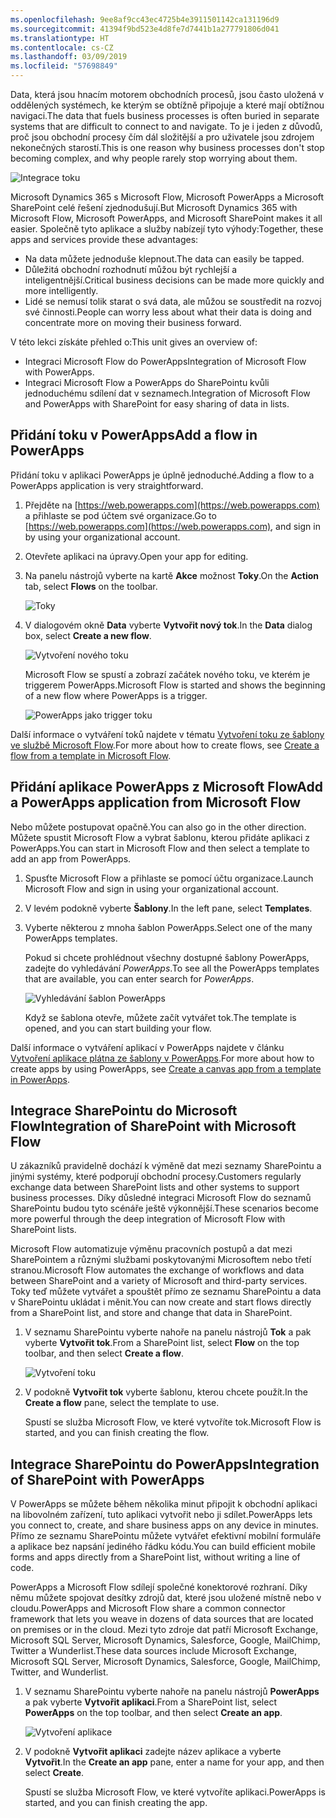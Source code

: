 ```yaml
---
ms.openlocfilehash: 9ee8af9cc43ec4725b4e3911501142ca131196d9
ms.sourcegitcommit: 41394f9bd523e4d8fe7d7441b1a277791806d041
ms.translationtype: HT
ms.contentlocale: cs-CZ
ms.lasthandoff: 03/09/2019
ms.locfileid: "57698849"
---
```

<span data-ttu-id="4121c-101">Data, která jsou hnacím motorem obchodních procesů, jsou často uložená v oddělených systémech, ke kterým se obtížně připojuje a které mají obtížnou navigaci.</span><span class="sxs-lookup"><span data-stu-id="4121c-101">The data that fuels business processes is often buried in separate systems that are difficult to connect to and navigate.</span></span> <span data-ttu-id="4121c-102">To je i jeden z důvodů, proč jsou obchodní procesy čím dál složitější a pro uživatele jsou zdrojem nekonečných starostí.</span><span class="sxs-lookup"><span data-stu-id="4121c-102">This is one reason why business processes don't stop becoming complex, and why people rarely stop worrying about them.</span></span> 

![Integrace toku](../media/FlowPlan.png)

<span data-ttu-id="4121c-104">Microsoft Dynamics 365 s Microsoft Flow, Microsoft PowerApps a Microsoft SharePoint celé řešení zjednodušují.</span><span class="sxs-lookup"><span data-stu-id="4121c-104">But Microsoft Dynamics 365 with Microsoft Flow, Microsoft PowerApps, and Microsoft SharePoint makes it all easier.</span></span> <span data-ttu-id="4121c-105">Společně tyto aplikace a služby nabízejí tyto výhody:</span><span class="sxs-lookup"><span data-stu-id="4121c-105">Together, these apps and services provide these advantages:</span></span>

- <span data-ttu-id="4121c-106">Na data můžete jednoduše klepnout.</span><span class="sxs-lookup"><span data-stu-id="4121c-106">The data can easily be tapped.</span></span> 
- <span data-ttu-id="4121c-107">Důležitá obchodní rozhodnutí můžou být rychlejší a inteligentnější.</span><span class="sxs-lookup"><span data-stu-id="4121c-107">Critical business decisions can be made more quickly and more intelligently.</span></span>
- <span data-ttu-id="4121c-108">Lidé se nemusí tolik starat o svá data, ale můžou se soustředit na rozvoj své činnosti.</span><span class="sxs-lookup"><span data-stu-id="4121c-108">People can worry less about what their data is doing and concentrate more on moving their business forward.</span></span>

<span data-ttu-id="4121c-109">V této lekci získáte přehled o:</span><span class="sxs-lookup"><span data-stu-id="4121c-109">This unit gives an overview of:</span></span>

- <span data-ttu-id="4121c-110">Integraci Microsoft Flow do PowerApps</span><span class="sxs-lookup"><span data-stu-id="4121c-110">Integration of Microsoft Flow with PowerApps.</span></span>
- <span data-ttu-id="4121c-111">Integraci Microsoft Flow a PowerApps do SharePointu kvůli jednoduchému sdílení dat v seznamech.</span><span class="sxs-lookup"><span data-stu-id="4121c-111">Integration of Microsoft Flow and PowerApps with SharePoint for easy sharing of data in lists.</span></span>

## <a name="add-a-flow-in-powerapps"></a><span data-ttu-id="4121c-112">Přidání toku v PowerApps</span><span class="sxs-lookup"><span data-stu-id="4121c-112">Add a flow in PowerApps</span></span>

<span data-ttu-id="4121c-113">Přidání toku v aplikaci PowerApps je úplně jednoduché.</span><span class="sxs-lookup"><span data-stu-id="4121c-113">Adding a flow to a PowerApps application is very straightforward.</span></span>

1. <span data-ttu-id="4121c-114">Přejděte na [https://web.powerapps.com](https://web.powerapps.com) a přihlaste se pod účtem své organizace.</span><span class="sxs-lookup"><span data-stu-id="4121c-114">Go to [https://web.powerapps.com](https://web.powerapps.com), and sign in by using your organizational account.</span></span>
1. <span data-ttu-id="4121c-115">Otevřete aplikaci na úpravy.</span><span class="sxs-lookup"><span data-stu-id="4121c-115">Open your app for editing.</span></span>
1. <span data-ttu-id="4121c-116">Na panelu nástrojů vyberte na kartě **Akce** možnost **Toky**.</span><span class="sxs-lookup"><span data-stu-id="4121c-116">On the **Action** tab, select **Flows** on the toolbar.</span></span>

    ![Toky](../media/flow-action.png)

1. <span data-ttu-id="4121c-118">V dialogovém okně **Data** vyberte **Vytvořit nový tok**.</span><span class="sxs-lookup"><span data-stu-id="4121c-118">In the **Data** dialog box, select **Create a new flow**.</span></span>

    ![Vytvoření nového toku](../media/flow-add.png)

    <span data-ttu-id="4121c-120">Microsoft Flow se spustí a zobrazí začátek nového toku, ve kterém je triggerem PowerApps.</span><span class="sxs-lookup"><span data-stu-id="4121c-120">Microsoft Flow is started and shows the beginning of a new flow where PowerApps is a trigger.</span></span> 

    ![PowerApps jako trigger toku](../media/flow-select-powerapp.png)

<span data-ttu-id="4121c-122">Další informace o vytváření toků najdete v tématu [Vytvoření toku ze šablony ve službě Microsoft Flow](https://docs.microsoft.com/flow/get-started-logic-template).</span><span class="sxs-lookup"><span data-stu-id="4121c-122">For more about how to create flows, see [Create a flow from a template in Microsoft Flow](https://docs.microsoft.com/flow/get-started-logic-template).</span></span>

## <a name="add-a-powerapps-application-from-microsoft-flow"></a><span data-ttu-id="4121c-123">Přidání aplikace PowerApps z Microsoft Flow</span><span class="sxs-lookup"><span data-stu-id="4121c-123">Add a PowerApps application from Microsoft Flow</span></span>

<span data-ttu-id="4121c-124">Nebo můžete postupovat opačně.</span><span class="sxs-lookup"><span data-stu-id="4121c-124">You can also go in the other direction.</span></span> <span data-ttu-id="4121c-125">Můžete spustit Microsoft Flow a vybrat šablonu, kterou přidáte aplikaci z PowerApps.</span><span class="sxs-lookup"><span data-stu-id="4121c-125">You can start in Microsoft Flow and then select a template to add an app from PowerApps.</span></span>

1. <span data-ttu-id="4121c-126">Spusťte Microsoft Flow a přihlaste se pomocí účtu organizace.</span><span class="sxs-lookup"><span data-stu-id="4121c-126">Launch Microsoft Flow and sign in using your organizational account.</span></span>
1. <span data-ttu-id="4121c-127">V levém podokně vyberte **Šablony**.</span><span class="sxs-lookup"><span data-stu-id="4121c-127">In the left pane, select **Templates**.</span></span>
1. <span data-ttu-id="4121c-128">Vyberte některou z mnoha šablon PowerApps.</span><span class="sxs-lookup"><span data-stu-id="4121c-128">Select one of the many PowerApps templates.</span></span>

    <span data-ttu-id="4121c-129">Pokud si chcete prohlédnout všechny dostupné šablony PowerApps, zadejte do vyhledávání *PowerApps*.</span><span class="sxs-lookup"><span data-stu-id="4121c-129">To see all the PowerApps templates that are available, you can enter search for *PowerApps*.</span></span>

    ![Vyhledávání šablon PowerApps](../media/flow-templates.png)

    <span data-ttu-id="4121c-131">Když se šablona otevře, můžete začít vytvářet tok.</span><span class="sxs-lookup"><span data-stu-id="4121c-131">The template is opened, and you can start building your flow.</span></span>

<span data-ttu-id="4121c-132">Další informace o vytváření aplikací v PowerApps najdete v článku [Vytvoření aplikace plátna ze šablony v PowerApps](https://docs.microsoft.com/powerapps/maker/canvas-apps/get-started-test-drive).</span><span class="sxs-lookup"><span data-stu-id="4121c-132">For more about how to create apps by using PowerApps, see [Create a canvas app from a template in PowerApps](https://docs.microsoft.com/powerapps/maker/canvas-apps/get-started-test-drive).</span></span>

## <a name="integration-of-sharepoint-with-microsoft-flow"></a><span data-ttu-id="4121c-133">Integrace SharePointu do Microsoft Flow</span><span class="sxs-lookup"><span data-stu-id="4121c-133">Integration of SharePoint with Microsoft Flow</span></span>

<span data-ttu-id="4121c-134">U zákazníků pravidelně dochází k výměně dat mezi seznamy SharePointu a jinými systémy, které podporují obchodní procesy.</span><span class="sxs-lookup"><span data-stu-id="4121c-134">Customers regularly exchange data between SharePoint lists and other systems to support business processes.</span></span> <span data-ttu-id="4121c-135">Díky důsledné integraci Microsoft Flow do seznamů SharePointu budou tyto scénáře ještě výkonnější.</span><span class="sxs-lookup"><span data-stu-id="4121c-135">These scenarios become more powerful through the deep integration of Microsoft Flow with SharePoint lists.</span></span> 

<span data-ttu-id="4121c-136">Microsoft Flow automatizuje výměnu pracovních postupů a dat mezi SharePointem a různými službami poskytovanými Microsoftem nebo třetí stranou.</span><span class="sxs-lookup"><span data-stu-id="4121c-136">Microsoft Flow automates the exchange of workflows and data between SharePoint and a variety of Microsoft and third-party services.</span></span> <span data-ttu-id="4121c-137">Toky teď můžete vytvářet a spouštět přímo ze seznamu SharePointu a data v SharePointu ukládat i měnit.</span><span class="sxs-lookup"><span data-stu-id="4121c-137">You can now create and start flows directly from a SharePoint list, and store and change that data in SharePoint.</span></span>

1. <span data-ttu-id="4121c-138">V seznamu SharePointu vyberte nahoře na panelu nástrojů **Tok** a pak vyberte **Vytvořit tok**.</span><span class="sxs-lookup"><span data-stu-id="4121c-138">From a SharePoint list, select **Flow** on the top toolbar, and then select **Create a flow**.</span></span>

    ![Vytvoření toku](../media/flow-sharepoint-flow.png)

2. <span data-ttu-id="4121c-140">V podokně **Vytvořit tok** vyberte šablonu, kterou chcete použít.</span><span class="sxs-lookup"><span data-stu-id="4121c-140">In the **Create a flow** pane, select the template to use.</span></span>

    <span data-ttu-id="4121c-141">Spustí se služba Microsoft Flow, ve které vytvoříte tok.</span><span class="sxs-lookup"><span data-stu-id="4121c-141">Microsoft Flow is started, and you can finish creating the flow.</span></span>

## <a name="integration-of-sharepoint-with-powerapps"></a><span data-ttu-id="4121c-142">Integrace SharePointu do PowerApps</span><span class="sxs-lookup"><span data-stu-id="4121c-142">Integration of SharePoint with PowerApps</span></span>

<span data-ttu-id="4121c-143">V PowerApps se můžete během několika minut připojit k obchodní aplikaci na libovolném zařízení, tuto aplikaci vytvořit nebo ji sdílet.</span><span class="sxs-lookup"><span data-stu-id="4121c-143">PowerApps lets you connect to, create, and share business apps on any device in minutes.</span></span> <span data-ttu-id="4121c-144">Přímo ze seznamu SharePointu můžete vytvářet efektivní mobilní formuláře a aplikace bez napsání jediného řádku kódu.</span><span class="sxs-lookup"><span data-stu-id="4121c-144">You can build efficient mobile forms and apps directly from a SharePoint list, without writing a line of code.</span></span> 

<span data-ttu-id="4121c-145">PowerApps a Microsoft Flow sdílejí společné konektorové rozhraní. Díky němu můžete spojovat desítky zdrojů dat, které jsou uložené místně nebo v cloudu.</span><span class="sxs-lookup"><span data-stu-id="4121c-145">PowerApps and Microsoft Flow share a common connector framework that lets you weave in dozens of data sources that are located on premises or in the cloud.</span></span> <span data-ttu-id="4121c-146">Mezi tyto zdroje dat patří Microsoft Exchange, Microsoft SQL Server, Microsoft Dynamics, Salesforce, Google, MailChimp, Twitter a Wunderlist.</span><span class="sxs-lookup"><span data-stu-id="4121c-146">These data sources include Microsoft Exchange, Microsoft SQL Server, Microsoft Dynamics, Salesforce, Google, MailChimp, Twitter, and Wunderlist.</span></span>

1. <span data-ttu-id="4121c-147">V seznamu SharePointu vyberte nahoře na panelu nástrojů **PowerApps** a pak vyberte **Vytvořit aplikaci**.</span><span class="sxs-lookup"><span data-stu-id="4121c-147">From a SharePoint list, select **PowerApps** on the top toolbar, and then select **Create an app**.</span></span>

    ![Vytvoření aplikace](../media/flow-sharepoint-powerapps.png)

2. <span data-ttu-id="4121c-149">V podokně **Vytvořit aplikaci** zadejte název aplikace a vyberte **Vytvořit**.</span><span class="sxs-lookup"><span data-stu-id="4121c-149">In the **Create an app** pane, enter a name for your app, and then select **Create**.</span></span>

    <span data-ttu-id="4121c-150">Spustí se služba Microsoft Flow, ve které vytvoříte aplikaci.</span><span class="sxs-lookup"><span data-stu-id="4121c-150">PowerApps is started, and you can finish creating the app.</span></span>
